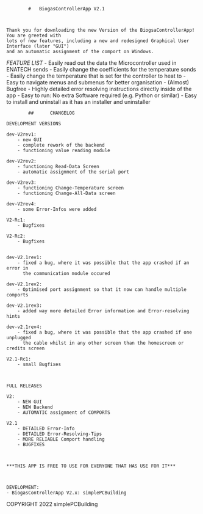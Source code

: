 		
				
			#	BiogasControllerApp V2.1
				
		
		
	Thank you for downloading the new Version of the BiogsaControllerApp! You are greeted with 
	lots of new features, including a new and redesigned Graphical User Interface (later "GUI")
	and an automatic assignment of the comport on Windows. 
	
	
*FEATURE LIST*
	- Easily read out the data the Microcontroller used in ENATECH sends
	- Easily change the coefficients for the temperature sonds
	- Easily change the temperature that is set for the controller to heat to
	- Easy to navigate menus and submenus for better organisation
	- (Almost) Bugfree
	- Highly detailed error resolving instructions directly inside of the app
	- Easy to run: No extra Software required (e.g. Python or similar)
	- Easy to install and uninstall as it has an installer and uninstaller
	



					
			##		CHANGELOG
	
	DEVELOPMENT VERSIONS
	
	dev-V2rev1:
		- new GUI
		- complete rework of the backend
		- functioning value reading module
		
	dev-V2rev2:
		- functioning Read-Data Screen
		- automatic assignment of the serial port
	
	dev-V2rev3:
		- functioning Change-Temperature screen
		- functioning Change-All-Data screen
		
	dev-V2rev4:
		- some Error-Infos were added
		
	V2-Rc1:
		- Bugfixes
		
	V2-Rc2:
		- Bugfixes
		
		
	dev-V2.1rev1:
		- fixed a bug, where it was possible that the app crashed if an error in 
		  the communication module occured
		
	dev-V2.1rev2:
		- Optimised port assignment so that it now can handle multiple comports
		
	dev-V2.1rev3:
		- added way more detailed Error information and Error-resolving hints

	dev-v2.1rev4:
		- fixed a bug, where it was possible that the app crashed if one unplugged
		  the cable whilst in any other screen than the homescreen or credits screen
		
	V2.1-Rc1:
		- small Bugfixes
	
		
		
	FULL RELEASES
	
	V2:
		- NEW GUI
		- NEW Backend
		- AUTOMATIC assignment of COMPORTS
		
	V2.1
		- DETAILED Error-Info
		- DETAILED Error-Resolving-Tips
		- MORE RELIABLE Comport handling
		- BUGFIXES
		
		

	***THIS APP IS FREE TO USE FOR EVERYONE THAT HAS USE FOR IT***
			


	DEVELOPMENT:
	- BiogasControllerApp V2.x: simplePCBuilding
	

	
 COPYRIGHT 2022 simplePCBuilding


	
		

